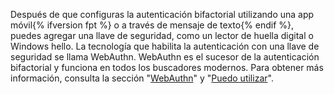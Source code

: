 Después de que configuras la autenticación bifactorial utilizando una app móvil{% ifversion fpt %} o a través de mensaje de texto{% endif %}, puedes agregar una llave de seguridad, como un lector de huella digital o Windows hello. La tecnología que habilita la autenticación con una llave de seguridad se llama WebAuthn. WebAuthn es el sucesor de la autenticación bifactorial y funciona en todos los buscadores modernos. Para obtener más información, consulta la sección "[WebAuthn](https://webauthn.guide/)" y "[Puedo utilizar](https://caniuse.com/#search=webauthn)".
